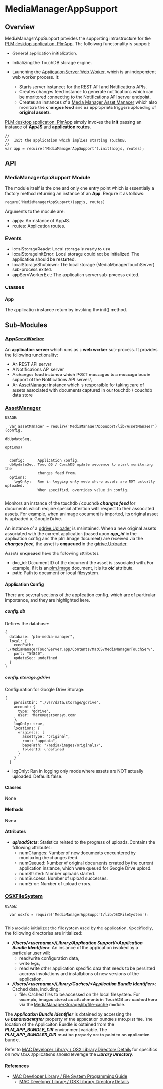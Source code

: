 # MediaManagerAppSupport

## Overview

MediaManagerAppSupport provides the supporting infrastructure for the [PLM desktop application, PlmApp](https://github.com/jetsonsystems/PlmApp). The folloiwng functionality is support:

  * General application initialization.
  * Initializing the TouchDB storage engine.
  * Launching the [Application Server Web Worker](./lib/AppServWorker.js), which is an independent web worker process. It:
  
    * Starts server instances for the REST API and Notifications APIs.
    * Creates changes feed instance to generate notifications which can be monitored connecting to the Notifications API server endpoint.
    * Creates an instances of a [Media Manager Asset Manager](./lib/AssetManager.js) which also monitors the <b>changes feed</b> and as appropriate triggers uploading of <b>original assets</b>.

[PLM desktop application, PlmApp](https://github.com/jetsonsystems/PlmApp) simply invokes the <b>init</b> passing an instance of <b>AppJS</b> and <b>application routes</b>.

    //
    //  Init the application which implies starting TouchDB.
    //
    var app = require('MediaManagerAppSupport').init(appjs, routes);
    
## API

### MediaManagerAppSupport Module

The module itself is the one and only one entry point which is essentially a factory method returning an instance of an <b>App</b>. Require it as follows:

    requre('MediaManagerAppSupport)(appjs, routes)
    
Arguments to the module are:

  * appjs: An instance of AppJS.
  * routes: Application routes.

### Events

  * localStorageReady: Local storage is ready to use.
  * localStorageInitError: Local storage could not be initialized. The application should be restarted.
  * localStorageShutdown: The local storage (MediaManagerTouchServer) sub-process exited.
  * appServWorkerExit: The application server sub-process exited.

### Classes

#### App

The application instance return by invoking the init() method.

## Sub-Modules

### [AppServWorker](./lib/AppServWorker.js)
An <b>application server</b> which runs as a <b>web worker</b> sub-process. It provides the following functionality:

  * An REST API server
  * A Notifications API server
  * A changes feed instance which POST messages to a message bus in support of the Notifications API server.\
  * An [AssetManager](./lib/AssetManager.js) instance which is responsible for taking care of assets associated with documents captured in our touchdb / couchdb data store.

### [AssetManager](./lib/AssetManager.js)

```
USAGE:

  var assetManager = require('MediaManagerAppSupprt/lib/AssetManager')(config,
                                                                       dbUpdateSeq,
                                                                       options)
                                                                       
  
  config:      Application config.
  dbUpdateSeq: TouchDB / CouchDB update sequence to start monitoring the 
               changes feed from.
  options:     
    logOnly:   Run in logging only mode where assets are NOT actually uploaded. 
               When specified, overrides value in config.
               
```

Monitors an instance of the touchdb / couchdb *<b>changes feed</b>* for documents which require special attention with respect to their associated assets. For example, when an image document is imported, its original asset is uploaded to Google Drive.

An instance of a [gdrive.Uploader](https://github.com/jetsonsystems/MediaManager/blob/master/MediaManagerStorage/lib/gdrive/README.md) is maintained. When a new original assets associated with the current application (based upon *<b>app_id</b>* in the application config and the plm.Image document) are received via the *<b>changes feed</b>*, the asset is <b>enqueued</b> in the [gdrive.Uploader](https://github.com/jetsonsystems/MediaManager/blob/master/MediaManagerStorage/lib/gdrive/README.md).

Assets <b>enqueued</b> have  the following attributes:

  * doc_id: Document ID of the document the asset is associated with. For example, if it is an [plm.Image](./plm-image/README.md) document, it is its *<b>oid</b>* attribute.
  * path: Path to document on local filesystem.

#### Application Config
There are several sections of the application config. which are of particular importance, and they are highlighted here.

##### config.db
Defines the database:

```
{ 
  database: "plm-media-manager",
  local: {
    execPath: './MediaManagerTouchServer.app/Contents/MacOS/MediaManagerTouchServ',
    port: "59840",
    updateSeq: undefined
  }
}
```
##### config.storage.gdrive
Configuration for Google Drive Storage:

```
{
    persistDir: "./var/data/storage/gdrive",
    account: {
      type: 'gdrive',
      user: 'marek@jetsonsys.com'
    },
    logOnly: true,
    locations: {
      originals: {
        assetType: "original",
        root: "appdata",
        basePath: "/media/images/originals/",
        folderId: undefined
      }
    }
  }
```

  * logOnly:   Run in logging only mode where assets are NOT actually uploaded. 
               Defauilt: false.


#### Classes
None
#### Methods
None
#### Attributes

  * *<b>uploadStats</b>*: Statistics related to the progress of uploads. Contains the following attributes:
    * numChanges: Number of new documents encountered by monitoring the changes feed.
    * numQueued: Number of original documents created by the current application instance, which were queued for Google Drive upload.
    * numStarted: Number uploads started.
    * numSuccess: Number of upload successes.
    * numError: Number of upload errors.
    
### [OSXFileSystem](./lib/OSXFileSystem.js)
```
USAGE:

  var osxfs = require('MediaManagerAppSupport/lib/OSXFileSystem');
  
```

This module initializes the filesystem used by the application. Specifically, the following directories are initialized:

  * *<b>/Users/\<username\>/Library/Application Support/\<Application Bundle Identifier\></b>*: An instance of the application invoked by a particular user will:
    * read/write configuration data,
    * write logs,
    * read write other application specific data that needs to be persisted accross invokations and installations of new versions of the application.
  * *<b>/Users/\<username\>/Library/Caches/\<Application Bundle Identifier\></b>*: Cached data, including:
    * file: Cached files to be accessed on the local filesystem. For example, images stored as attachments in TouchDB are cached here via the [MediaManagerStorage/lib/file-cache](../MediaManagerStorage/lib/file-cache/README.md) module.

The *<b>Application Bundle Identifier</b>* is obtained by accessing the *<b>CFBundleIdentifier</b>* property of the application bundle's Info.plist file. The location of the Applicaiton Bundle is obtained from the *<b>PLM_APP_BUNDLE_DIR</b>* environment variable. The *<b>PLM_APP_BUNDLER_DIR</b>* must be properly set to point to an application bundle.

Refer to [MAC Developer Library / OSX Library Directory Details](http://developer.apple.com/library/mac/documentation//FileManagement/Conceptual/FileSystemProgrammingGuide/MacOSXDirectories/MacOSXDirectories.html#//apple_ref/doc/uid/TP40010672-CH10-SW1) for specifics on how OSX applications should leverage the *<b>Library Directory</b>*.


#### References

  * [MAC Developer Library / File System Programming Guide](http://developer.apple.com/library/mac/documentation//FileManagement/Conceptual/FileSystemProgrammingGuide/Introduction/Introduction.html)
    * [MAC Developer Library / OSX Library Directory Details](http://developer.apple.com/library/mac/documentation//FileManagement/Conceptual/FileSystemProgrammingGuide/MacOSXDirectories/MacOSXDirectories.html#//apple_ref/doc/uid/TP40010672-CH10-SW1)

